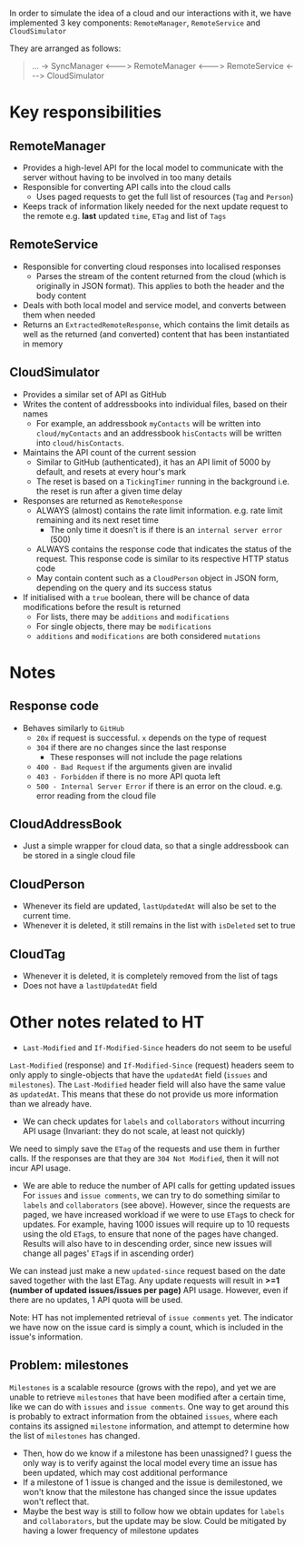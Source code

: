 In order to simulate the idea of a cloud and our interactions with it, we have implemented 3 key components: `RemoteManager`, `RemoteService` and `CloudSimulator`

They are arranged as follows:
> ... -> SyncManager <---> RemoteManager <---> RemoteService <---> CloudSimulator

# Key responsibilities
## RemoteManager
- Provides a high-level API for the local model to communicate with the server without having to be involved in too many details
- Responsible for converting API calls into the cloud calls
  - Uses paged requests to get the full list of resources (`Tag` and `Person`)
- Keeps track of information likely needed for the next update request to the remote e.g. **last** updated `time`, `ETag` and list of `Tags`

## RemoteService
- Responsible for converting cloud responses into localised responses
  - Parses the stream of the content returned from the cloud (which is originally in JSON format). This applies to both the header and the body content
- Deals with both local model and service model, and converts between them when needed
- Returns an `ExtractedRemoteResponse`, which contains the limit details as well as the returned (and converted) content that has been instantiated in memory

## CloudSimulator
- Provides a similar set of API as GitHub
- Writes the content of addressbooks into individual files, based on their names
  - For example, an addressbook `myContacts` will be written into `cloud/myContacts` and an addressbook `hisContacts` will be written into `cloud/hisContacts`.
- Maintains the API count of the current session
  - Similar to GitHub (authenticated), it has an API limit of 5000 by default, and resets at every hour's mark
  - The reset is based on a `TickingTimer` running in the background i.e. the reset is run after a given time delay
- Responses are returned as `RemoteResponse`
  - ALWAYS (almost) contains the rate limit information. e.g. rate limit remaining and its next reset time
    - The only time it doesn't is if there is an `internal server error` (500)
  - ALWAYS contains the response code that indicates the status of the request. This response code is similar to its respective HTTP status code
  - May contain content such as a `CloudPerson` object in JSON form, depending on the query and its success status
- If initialised with a `true` boolean, there will be chance of data modifications before the result is returned
  - For lists, there may be `additions` and `modifications`
  - For single objects, there may be `modifications`
  - `additions` and `modifications` are both considered `mutations`

# Notes
## Response code
- Behaves similarly to `GitHub`
  - `20x` if request is successful. `x` depends on the type of request
  - `304` if there are no changes since the last response
    - These responses will not include the page relations
  - `400 - Bad Request` if the arguments given are invalid
  - `403 - Forbidden` if there is no more API quota left
  - `500 - Internal Server Error` if there is an error on the cloud. e.g. error reading from the cloud file

## CloudAddressBook
- Just a simple wrapper for cloud data, so that a single addressbook can be stored in a single cloud file

## CloudPerson
- Whenever its field are updated, `lastUpdatedAt` will also be set to the current time.
- Whenever it is deleted, it still remains in the list with `isDeleted` set to true

## CloudTag
- Whenever it is deleted, it is completely removed from the list of tags
- Does not have a `lastUpdatedAt` field

# Other notes related to HT
- `Last-Modified` and `If-Modified-Since` headers do not seem to be useful

`Last-Modified` (response) and `If-Modified-Since` (request) headers seem to only apply to single-objects that have the `updatedAt` field (`issues` and `milestones`). The `Last-Modified` header field will also have the same value as `updatedAt`. This means that these do not provide us more information than we already have.

- We can check updates for `labels` and `collaborators` without incurring API usage (Invariant: they do not scale, at least not quickly)

We need to simply save the `ETag` of the requests and use them in further calls. If the responses are that they are `304 Not Modified`, then it will not incur API usage.

- We are able to reduce the number of API calls for getting updated issues
For `issues` and `issue comments`, we can try to do something similar to `labels` and `collaborators` (see above). However, since the requests are paged, we have increased workload if we were to use `ETag`s to check for updates. For example, having 1000 issues will require up to 10 requests using the old `ETag`s, to ensure that none of the pages have changed. Results will also have to in descending order, since new issues will change all pages' `ETag`s if in ascending order)

We can instead just make a new `updated-since` request based on the date saved together with the last ETag. Any update requests will result in **>=1 (number of updated issues/issues per page)** API usage. However, even if there are no updates, 1 API quota will be used.

Note: HT has not implemented retrieval of `issue comments` yet. The indicator we have now on the issue card is simply a count, which is included in the issue's information.

## Problem: milestones
`Milestones` is a scalable resource (grows with the repo), and yet we are unable to retrieve `milestones` that have been modified after a certain time, like we can do with `issues` and `issue comments`.
One way to get around this is probably to extract information from the obtained `issues`, where each contains its assigned `milestone` information, and attempt to determine how the list of `milestones` has changed.
- Then, how do we know if a milestone has been unassigned? I guess the only way is to verify against the local model every time an issue has been updated, which may cost additional performance
- If a milestone of 1 issue is changed and the issue is demilestoned, we won't know that the milestone has changed since the issue updates won't reflect that.
- Maybe the best way is still to follow how we obtain updates for `labels` and `collaborators`, but the update may be slow. Could be mitigated by having a lower frequency of milestone updates
